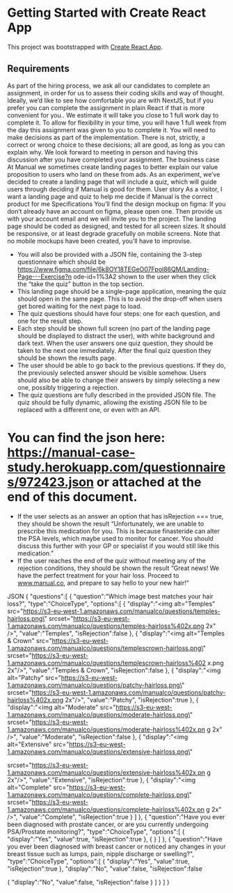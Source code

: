 # Getting Started with Create React App

This project was bootstrapped with [Create React App](https://github.com/facebook/create-react-app).

## Requirements

As part of the hiring process, we ask all our candidates to complete an assignment, in order for us to assess their coding skills and way of thought. Ideally, we’d like to see how comfortable you are with NextJS, but if you prefer you can complete the assignment in plain React if that is more convenient for you..
We estimate it will take you close to 1 full work day to complete it. To allow for flexibility in your time, you will have 1 full week from the day this assignment was given to you to complete it.
You will need to make decisions as part of the implementation. There is not, strictly, a correct or wrong choice to these decisions; all are good, as long as you can explain why. We look forward to meeting in person and having this discussion after you have completed your assignment.
The business case
At Manual we sometimes create landing pages to better explain our value proposition to users who land on these from ads. As an experiment, we’ve decided to create a landing page that will include a quiz, which will guide users through deciding if Manual is good for them.
User story
As a visitor, I want a landing page and quiz to help me decide if Manual is the correct product for me
Specifications
You’ll find the design mockup on figma:
If you don’t already have an account on figma, please open one. Then provide us with your account email and we will invite you to the project.
The landing page should be coded as designed, and tested for all screen sizes. It should be responsive, or at least degrade gracefully on mobile screens. Note that no mobile mockups have been created, you’ll have to improvise.
 - You will also be provided with a JSON file, containing the 3-step questionnaire which should be
 https://www.figma.com/file/6k8OY18TEGeO07Fpol86QM/Landing-Page---Exercise?n
 ode-id=1%3A2
 shown to the user when they click the “take the quiz” button in the top section.
 - This landing page should be a single-page application, meaning the quiz should open in the same page. This is to avoid the drop-off when users get bored waiting for the next page to load.
 - The quiz questions should have four steps: one for each question, and one for the result step.
 - Each step should be shown full screen (no part of the landing page should be displayed to distract the user), with white background and dark text. When the user answers one quiz question, they should be taken to the next one immediately. After the final quiz question they should be shown the results page.
 - The user should be able to go back to the previous questions. If they do, the previously selected answer should be visible somehow. Users should also be able to change their answers by simply selecting a new one, possibly triggering a rejection.
 - The quiz questions are fully described in the provided JSON file. The quiz should be fully dynamic, allowing the existing JSON file to be replaced with a different one, or even with an API.
# You can find the json here: https://manual-case-study.herokuapp.com/questionnaires/972423.json or attached at the end of this document.
- If the user selects as an answer an option that has isRejection === true, they should be shown the result “Unfortunately, we are unable to prescribe this medication for you. This is because finasteride can alter the PSA levels, which maybe used to monitor for cancer. You should discuss this further with your GP or specialist if you would still like this medication.”
- If the user reaches the end of the quiz without meeting any of the rejection conditions, they should be shown the result “Great news! We have the perfect treatment for your hair loss. Proceed to www.manual.co, and prepare to say hello to your new hair!”
  
 JSON {
"questions":[ {
"question":"Which image best matches your hair loss?", "type":"ChoiceType",
"options":[
{
"display":"<img alt=\"Temples\" src=\"https://s3-eu-west-1.amazonaws.com/manualco/questions/temples-hairloss.png\" srcset=\"https://s3-eu-west-1.amazonaws.com/manualco/questions/temples-hairloss%402x.png 2x\" />",
"value":"Temples",
"isRejection":false },
{
"display":"<img alt=\"Temples & Crown\" src=\"https://s3-eu-west-1.amazonaws.com/manualco/questions/templescrown-hairloss.png\" srcset=\"https://s3-eu-west-1.amazonaws.com/manualco/questions/templescrown-hairloss%402 x.png 2x\"/>",
"value":"Temples & Crown",
"isRejection":false },
{
"display":"<img alt=\"Patchy\" src=\"https://s3-eu-west-1.amazonaws.com/manualco/questions/patchy-hairloss.png\" srcset=\"https://s3-eu-west-1.amazonaws.com/manualco/questions/patchy-hairloss%402x.png 2x\"/>",
"value":"Patchy",
"isRejection":true },
{
"display":"<img alt=\"Moderate\" src=\"https://s3-eu-west-1.amazonaws.com/manualco/questions/moderate-hairloss.png\" srcset=\"https://s3-eu-west-1.amazonaws.com/manualco/questions/moderate-hairloss%402x.pn g 2x\" />",
"value":"Moderate",
"isRejection":false },
{
"display":"<img alt=\"Extensive\" src=\"https://s3-eu-west-1.amazonaws.com/manualco/questions/extensive-hairloss.png\"

 srcset=\"https://s3-eu-west-1.amazonaws.com/manualco/questions/extensive-hairloss%402x.pn g 2x\"/>",
"value":"Extensive",
"isRejection":true },
{
"display":"<img alt=\"Complete\" src=\"https://s3-eu-west-1.amazonaws.com/manualco/questions/complete-hairloss.png\" srcset=\"https://s3-eu-west-1.amazonaws.com/manualco/questions/complete-hairloss%402x.pn g 2x\" />",
"value":"Complete",
"isRejection":true }
] },
{
"question":"Have you ever been diagnosed with prostate cancer, or are you currently undergoing PSA/Prostate monitoring?",
"type":"ChoiceType", "options":[
{
"display":"Yes", "value":true, "isRejection":true
}, {
} ]
}, {
"question":"Have you ever been diagnosed with breast cancer or noticed any changes in your breast tissue such as lumps, pain, nipple discharge or swelling?",
"type":"ChoiceType", "options":[
{
"display":"Yes", "value":true, "isRejection":true
},
"display":"No", "value":false, "isRejection":false

{
"display":"No", "value":false, "isRejection":false
} ]
} ]
}

